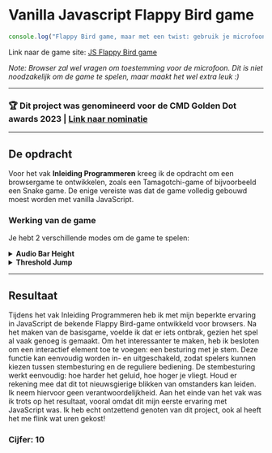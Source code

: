 # Vanilla Javascript Flappy Bird game
 ```javascript
console.log("Flappy Bird game, maar met een twist: gebruik je microfoon om de game te besturen");
```
Link naar de game site: [JS Flappy Bird game](https://sf-duijkersloot.github.io/JS-Flappy-Bird-game/)

*Note: Browser zal wel vragen om toestemming voor de microfoon. Dit is niet noodzakelijk om de game te spelen, maar maakt het wel extra leuk :)*

<hr>

### 🏆 Dit project was genomineerd voor de CMD Golden Dot awards 2023 | [Link naar nominatie](https://cmd-amsterdam.nl/portfolio/flappy-bird-voice-controlled/)

<hr>

## De opdracht
Voor het vak **Inleiding Programmeren** kreeg ik de opdracht om een browsergame te ontwikkelen, zoals een Tamagotchi-game of bijvoorbeeld een Snake game. De enige vereiste was dat de game volledig gebouwd moest worden met vanilla JavaScript.


### Werking van de game
  Je hebt 2 verschillende modes om de game te spelen:
  <details>
   <summary><b>Audio Bar Height</b></summary>
  <ul>
   <li>Deze mode laat de vogel de hoogte aannemen op basis van het geluid volume dat je microfoon opneemt. 
    <ul>
    <li>Vb. Als de audio bar aan de linker kant halverwege "vol" is, dan zal de vogel op de helft van de hoogte zitten in het spel.</li>
    </ul>
   </li>
  </ul>
  </details>
  <details>
   <summary><b>Threshold Jump</b></summary>
  <ul>
   <li>In deze mode laat de vogel één keer springen als de geluid threshold wordt gehaald. 
    <ul>
    <li>Je hebt een upper en lower threshold, als het geluid boven de upper threshold komt dan zal de vogel springen. Vervolgens zal de jump "gereset" worden als het geluid onder de lower threshold komt, zonder dit zou de vogel continu blijven stijgen als het boven de threshold kwam, dit was niet mijn visie (de thresholds kan je aanpassen met de sliders)</li>
    </ul>
   </li>
  </ul>
  </details>

<hr>

## Resultaat
Tijdens het vak Inleiding Programmeren heb ik met mijn beperkte ervaring in JavaScript de bekende Flappy Bird-game ontwikkeld voor browsers. Na het maken van de basisgame, voelde ik dat er iets ontbrak, gezien het spel al vaak genoeg is gemaakt. Om het interessanter te maken, heb ik besloten om een interactief element toe te voegen: een besturing met je stem. Deze functie kan eenvoudig worden in- en uitgeschakeld, zodat spelers kunnen kiezen tussen stembesturing en de reguliere bediening. De stembesturing werkt eenvoudig: hoe harder het geluid, hoe hoger je vliegt. Houd er rekening mee dat dit tot nieuwsgierige blikken van omstanders kan leiden. Ik neem hiervoor geen verantwoordelijkheid. Aan het einde van het vak was ik trots op het resultaat, vooral omdat dit mijn eerste ervaring met JavaScript was. Ik heb echt ontzettend genoten van dit project, ook al heeft het me flink wat uren gekost!

### Cijfer: 10
